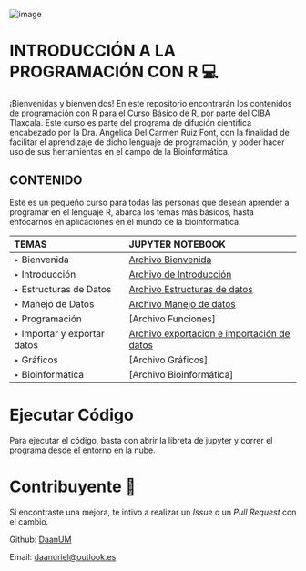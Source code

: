 ![image](https://user-images.githubusercontent.com/76456116/161364163-ce2bc94e-550f-4745-8e04-ad14bded3016.png)

# INTRODUCCIÓN A LA PROGRAMACIÓN CON R 💻

¡Bienvenidas y bienvenidos! En este repositorio encontrarán los contenidos de programación con R para el Curso Básico de R, por parte del CIBA Tlaxcala. Este curso es parte del programa de difución cientifica encabezado por la Dra. Angelica Del Carmen Ruiz Font, con la finalidad de facilitar el aprendizaje de dicho lenguaje de programación, y poder hacer uso de sus herramientas en el campo de la Bioinformática. 

## CONTENIDO
Este es un pequeño curso para todas las personas que desean aprender a programar en el lenguaje  R, abarca los temas más básicos, hasta enfocarnos en aplicaciones en el mundo de la bioinformatica. 

| TEMAS | JUPYTER NOTEBOOK |
|:--- |:---|
| ‣ Bienvenida| [Archivo Bienvenida](https://colab.research.google.com/drive/15Yz55D3Sy7p6RhxoMFm1xw91Hod6Gox9)|
| ‣ Introducción| [Archivo de Introducción](https://colab.research.google.com/drive/14H0ma341lEcVQj4nW0AwGrBfdTQYtNZA#scrollTo=ca3e73dc)|
| ‣ Estructuras de Datos | [Archivo Estructuras de datos](https://colab.research.google.com/drive/1gRWyHYGSDrr2pAw2i7j-OFjw-sZ-__gc)|
| ‣ Manejo de Datos | [Archivo Manejo de datos](https://colab.research.google.com/drive/1n0HPI-6kR6XMxdABMxWdhjXeq4puFsB2?hl=es)|
| ‣ Programación | [Archivo Funciones] |
| ‣ Importar y exportar datos | [Archivo exportacion e importación de datos](https://colab.research.google.com/drive/1imkqG_XsQcv--bP-XFlf7QHkkCN1nQsS)|
| ‣ Gráficos | [Archivo Gráficos] |
| ‣ Bioinformática| [Archivo Bioinformática]|

#  Ejecutar Código
Para ejecutar el código, basta con abrir la libreta de jupyter y correr el programa  desde el entorno en la nube.

# Contribuyente 🤝
Si encontraste una mejora, te intivo a realizar un *Issue* o un *Pull Request* con el cambio.

Github: [DaanUM](https://github.com/DaanUM)
  
Email:  [daanuriel@outlook.es](https://outlook.live.com/owa/)
